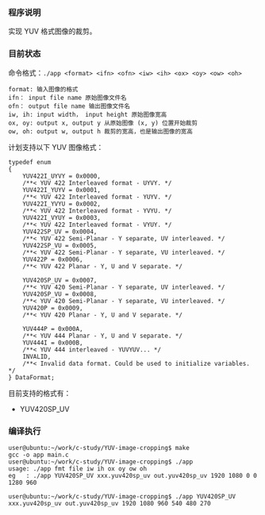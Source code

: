 ### 程序说明

实现 YUV 格式图像的裁剪。

### 目前状态

命令格式：`./app <format> <ifn> <ofn> <iw> <ih> <ox> <oy> <ow> <oh>`  

    format: 输入图像的格式
    ifn： input file name 原始图像文件名
    ofn： output file name 输出图像文件名
    iw, ih: input width， input height 原始图像宽高
    ox, oy: output x, output y 从原始图像 (x, y) 位置开始裁剪
    ow, oh: output w, output h 裁剪的宽高，也是输出图像的宽高

计划支持以下 YUV 图像格式：

    typedef enum
    {
        YUV422I_UYVY = 0x0000,
        /**< YUV 422 Interleaved format - UYVY. */
        YUV422I_YUYV = 0x0001,
        /**< YUV 422 Interleaved format - YUYV. */
        YUV422I_YVYU = 0x0002,
        /**< YUV 422 Interleaved format - YVYU. */
        YUV422I_VYUY = 0x0003,
        /**< YUV 422 Interleaved format - VYUY. */
        YUV422SP_UV = 0x0004,
        /**< YUV 422 Semi-Planar - Y separate, UV interleaved. */
        YUV422SP_VU = 0x0005,
        /**< YUV 422 Semi-Planar - Y separate, VU interleaved. */
        YUV422P = 0x0006,
        /**< YUV 422 Planar - Y, U and V separate. */

        YUV420SP_UV = 0x0007,
        /**< YUV 420 Semi-Planar - Y separate, UV interleaved. */
        YUV420SP_VU = 0x0008,
        /**< YUV 420 Semi-Planar - Y separate, VU interleaved. */
        YUV420P = 0x0009,
        /**< YUV 420 Planar - Y, U and V separate. */

        YUV444P = 0x000A,
        /**< YUV 444 Planar - Y, U and V separate. */
        YUV444I = 0x000B,
        /**< YUV 444 interleaved - YUVYUV... */
        INVALID,
        /**< Invalid data format. Could be used to initialize variables. */
    } DataFormat;

目前支持的格式有：

- YUV420SP_UV

### 编译执行

    user@ubuntu:~/work/c-study/YUV-image-cropping$ make
    gcc -o app main.c
    user@ubuntu:~/work/c-study/YUV-image-cropping$ ./app 
    usage: ./app fmt file iw ih ox oy ow oh
    eg   : ./app YUV420SP_UV xxx.yuv420sp_uv out.yuv420sp_uv 1920 1080 0 0 1280 960
    
    user@ubuntu:~/work/c-study/YUV-image-cropping$ ./app YUV420SP_UV xxx.yuv420sp_uv out.yuv420sp_uv 1920 1080 960 540 480 270
